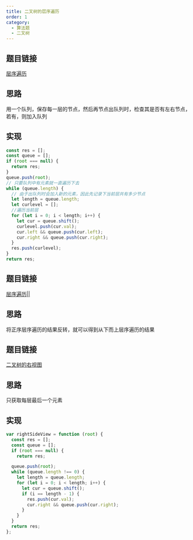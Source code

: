 ```yaml
---
title: 二叉树的层序遍历
order: 1
category:
  - 算法题
  - 二叉树
---
```


## 题目链接

[层序遍历](https://leetcode.cn/problems/binary-tree-level-order-traversal/)

## 思路

用一个队列，保存每一层的节点，然后再节点出队列时，检查其是否有左右节点，若有，则加入队列

## 实现

```js
const res = [];
const queue = [];
if (root === null) {
  return res;
}
queue.push(root);
// 只要队列中有元素就一直遍历下去
while (queue.length) {
  // 由于出队列时会加入新的元素，因此先记录下当前层共有多少节点
  let length = queue.length;
  let curlevel = [];
  //遍历当前层
  for (let i = 0; i < length; i++) {
    let cur = queue.shift();
    curlevel.push(cur.val);
    cur.left && queue.push(cur.left);
    cur.right && queue.push(cur.right);
  }
  res.push(curlevel);
}
return res;
```

## 题目链接

[层序遍历||](https://leetcode.cn/problems/binary-tree-level-order-traversal-ii/)

## 思路

将正序层序遍历的结果反转，就可以得到从下而上层序遍历的结果

## 题目链接

[二叉树的右视图](https://leetcode.cn/problems/binary-tree-right-side-view/)

## 思路

只获取每层最后一个元素

## 实现

```js
var rightSideView = function (root) {
  const res = [];
  const queue = [];
  if (root === null) {
    return res;

  queue.push(root);
  while (queue.length !== 0) {
    let length = queue.length;
    for (let i = 0; i < length; i++) {
      let cur = queue.shift();
      if (i == length - 1) {
        res.push(cur.val);
        cur.right && queue.push(cur.right);
      }
    }
  }
  return res;
};
```
